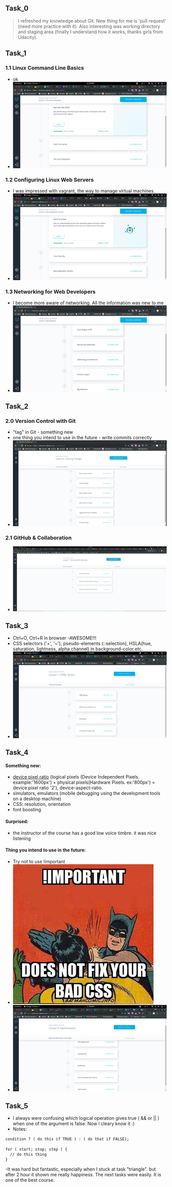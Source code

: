 ## Task_0
> I refreshed my knowledge about Git. New thing for me is 'pull request' (need more practice with it).
Also interesting was working directory and staging area (finally I understand how it works, thanks girls from Udacity).
## Task_1
### 1.1 Linux Command Line Basics
- ok
- ![Screenshot](task_1/test_1.1.png)
### 1.2 Configuring Linux Web Servers
- I was impressed with vagrant, the way to manage virtual machines.
- ![Screenshot](task_1/test_1.2.png)
### 1.3 Networking for Web Developers
- I become more aware of networking. All the information was new to me
- ![Screenshot](task_1/test_1.3.png)
## Task_2
### 2.0 Version Control with Git
- "tag" in Git - something new
- one thing you intend to use in the future - write commits correctly
- ![Screenshot](task_2/test_2.png)
### 2.1 GitHub & Collaboration
- ![Screenshot](task_2/test_2.1.png)
## Task_3
- Ctrl+O, Ctrl+R in browser -AWESOME!!!
- CSS selectors ('+', '~'), pseudo-elements (::selection), HSLA(hue, saturation, lightness, alpha channel) in background-color etc.
- ![Screenshot](task_3/test_3.png)
## Task_4
#### Something new:
- [device pixel ratio](https://stackoverflow.com/questions/8785643/what-exactly-is-device-pixel-ratio) (logical pixels
(Device Independent Pixels. example:'1600px') + physical pixels(Hardware Pixels. ex:'800px') = device pixel ratio '2'), device-aspect-ratio.
- simulators, emulators (mobile debugging using the development tools on a desktop machine)
- CSS: resolution, orientation
- font boosting
#### Surprised:
- the instructor of the course has a good low voice timbre. it was nice listening
#### Thing you intend to use in the future:
- Try not to use !important
- ![Screenshot](task_1/important.jpeg)
- ![Screenshot](task_4/test_4.png)
## Task_5
- I always were confusing which logical operation gives true ( && or || ) when one of the argument is false. Now I cleary know it :)
- Notes: 
```
condition ? ( do this if TRUE ) : ( do that if FALSE);

for ( start; stop; step ) {
  // do this thing
}

```
-It was hard but fantastic, especially when I stuck at task "triangle". but after 2 hour it shown me really happiness. The next tasks were easily. It is one of the best course.
